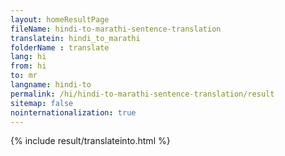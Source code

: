 ```yaml
---
layout: homeResultPage
fileName: hindi-to-marathi-sentence-translation
translatein: hindi_to_marathi
folderName : translate
lang: hi
from: hi
to: mr
langname: hindi-to
permalink: /hi/hindi-to-marathi-sentence-translation/result
sitemap: false
nointernationalization: true
---
```

{% include result/translateinto.html %}

<script src="/js/result/translation.js" data-foldername="{{page.folderName}}" data-lang="{{page.lang}}"></script>
